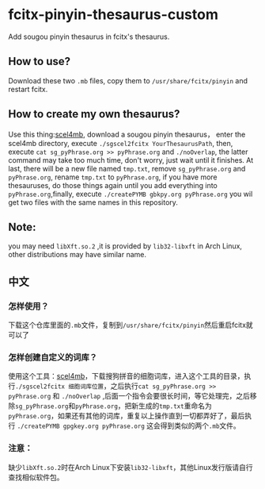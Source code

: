 # fcitx-pinyin-thesaurus-custom
Add sougou pinyin thesaurus in fcitx's thesaurus.
## How to use?
Download these two `.mb` files, copy them to `/usr/share/fcitx/pinyin` and restart fcitx.
## How to create my own thesaurus?
Use this thing:[scel4mb](https://github.com/zhanghua000/scel4mb), download a sougou pinyin thesaurus， enter the scel4mb directory, execute `./sgscel2fcitx YourThesaurusPath`, then, execute `cat sg_pyPhrase.org >> pyPhrase.org` and `./noOverlap`, the latter command may take too much time, don't worry, just wait until it finishes. At last, there will be a new file named `tmp.txt`, remove `sg_pyPhrase.org` and `pyPhrase.org`, rename `tmp.txt` to `pyPhrase.org`, if you have more thesauruses, do those things again until you add everything into `pyPhrase.org`,finally, execute `./createPYMB gbkpy.org pyPhrase.org` you wil get two files with the same names in this repository.
## Note: 
you may need `libXft.so.2` ,it is provided by `lib32-libxft` in Arch Linux, other distributions may have similar name.

## 中文
### 怎样使用？
下载这个仓库里面的`.mb`文件，复制到`/usr/share/fcitx/pinyin`然后重启fcitx就可以了
### 怎样创建自定义的词库？
使用这个工具：[scel4mb](https://github.com/zhanghua000/scel4mb)，下载搜狗拼音的细胞词库，进入这个工具的目录，执行`./sgscel2fcitx 细胞词库位置`，之后执行`cat sg_pyPhrase.org >> pyPhrase.org` 和 `./noOverlap` ,后面一个指令会要很长时间，等它处理完，之后移除`sg_pyPhrase.org`和`pyPhrase.org`，把新生成的`tmp.txt`重命名为`pyPhrase.org`，如果还有其他的词库，重复以上操作直到一切都弄好了，最后执行 `./createPYMB gpgkey.org pyPhrase.org` 这会得到类似的两个`.mb`文件。
### 注意：
缺少`libXft.so.2`时在Arch Linux下安装`lib32-libxft`，其他Linux发行版请自行查找相似软件包。
